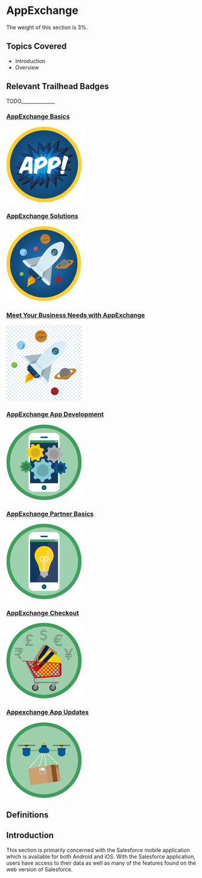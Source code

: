 # AppExchange

The weight of this section is 3%.

## Topics Covered

* Introduction
* Overview

## Relevant Trailhead Badges

TODO______________
### [AppExchange Basics](https://trailhead.salesforce.com/en/content/learn/modules/appexchange_basics)
![image](images/12/badge1.png)
### [AppExchange Solutions](https://trailhead.salesforce.com/en/content/learn/modules/appexchange-solutions)
![image](images/12/badge2.png)
### [Meet Your Business Needs with AppExchange](https://trailhead.salesforce.com/en/content/learn/trails/meet-your-business-needs-with-appexchange)
![image](images/12/badge3.png)
### [AppExchange App Development](https://trailhead.salesforce.com/en/content/learn/modules/isv_app_development)
![image](images/12/badge4.png)
### [AppExchange Partner Basics](https://trailhead.salesforce.com/en/content/learn/modules/isvforce_basics)
![image](images/12/badge5.png)
### [AppExchange Checkout](https://trailhead.salesforce.com/en/content/learn/modules/appexchange-checkout)
![image](images/12/badge6.png)
### [Appexchange App Updates](https://trailhead.salesforce.com/en/content/learn/modules/appexchange_app_updates)
![image](images/12/badge7.png)


## Definitions



## Introduction

  This section is primarily concerned with the Salesforce mobile application which is available for both Android and iOS. With the Salesforce application, users have access to their data as well as many of the features found on the web version of Salesforce.


## 
